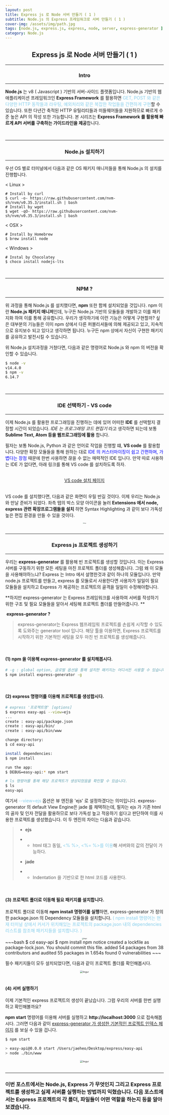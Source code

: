```yaml
---
layout: post
title: Express js 로 Node 서버 만들기 ( 1 )
subtitle: Node.js 의 Express 프레임워크로 서버 만들기 ( 1 )
cover-img: /assets/img/path.jpg
tags: [node.js, express.js, express, node, server, express-generator ]
category: Node.js
---
```


<center>
  <h2>
    Express js 로 Node 서버 만들기 ( 1 )
  </h2>
</center>


---

<center>
  <h3>
    Intro
  </h3>
</center>


------

**Node.js** 는 v8 ( Javascript ) 기반의 서버-사이드 플랫폼입니다.  Node.js 기반의 웹 애플리케이션 프레임워크인 **Express Framework** 를 활용하면 <span style='color:skyblue'>GET, POST 와 같은 다양한 HTTP 동작들과 라우팅, 예외처리와 같은 복잡한 작업들을 간편하게 구현</span>할 수 있습니다. 또한 다년간 축적된 HTTP 유틸리티들과 미들웨어들을 지원하므로 빠르게 수준 높은 API 의 작성 또한 가능합니다. 본 시리즈는 **Express Framework 를 활용해 빠르게 API 서버를 구축하는 가이드라인을 제공**합니다.

<br>

---

<center>
  <h3>
    Node.js 설치하기
  </h3>
</center>


---

우선 OS 별로 터미널에서 다음과 같은 OS 패키지 매니저들을 통해 Node.js 의 설치를 진행합니다. 

< Linux >

```shell
# Install by curl
$ curl -o- https://raw.githubusercontent.com/nvm-sh/nvm/v0.35.3/install.sh | bash
# Install by wget
$ wget -qO- https://raw.githubusercontent.com/nvm-sh/nvm/v0.35.3/install.sh | bash
```

< OSX >

```shell
# Install by Homebrew
$ brew install node
```

< Windows >

```shell
# Instal by Chocolatey
$ choco install nodejs-lts
```

<br>

---

<center>
  <h3>
    NPM ? 
  </h3>
</center>


---

위 과정을 통해 Node.js 를 설치했다면, **npm** 또한 함께 설치되었을 것입니다. npm 이란 **Node.js 패키지 매니저**인데, 누구든 Node.js 기반의 모듈들을 개발하고 이를 패키지화 하여 이를 통해 공유합니다. 우리가 생각하기에 이런 기능은 어떻게 구현할까? 싶은 대부분의 기능들은 이미 npm 상에서 다른 퍼블리셔들에 의해 제공되고 있고, 지속적으로 유지보수 되고 있다고 생각하면 됩니다. 누구든 npm 상에서 자신이 구현한 패키지를 공유하고 발전시킬 수 있습니다. 

위 Node.js 설치과정을 거쳤다면, 다음과 같은 명령어로 Node.js 와 npm  의 버전을 확인할 수 있습니다.

~~~bash
$ node -v
v14.4.0
$ npm -v
6.14.7
~~~

<br>

---

<center>
  <h3>
    IDE 선택하기 - VS code
  </h3>
</center>


---

이제 Node.js 를 활용한 프로그래밍을 진행하는 데에 있어 어떠한 **IDE** 를 선택할지 결정할 시간이 되었습니다. *IDE 는 프로그래밍 코드 편집기* 라고 생각하면 되는데 보통 **Sublime Text, Atom 등을 웹프로그래밍에 활용** 합니다.

필자는 보통 Node.js, Python 과 같은 언어로 작업을 진행할 떄, **VS code** 를 활용합니다. 다양한 확장 모듈들을 통해 원하는 대로 <span style='color:blue'>IDE 의 커스터마이징이 쉽고 간편하며, 가볍다는 장점</span> 때문에 한번 사용하면 끊을 수 없는 매력적인 IDE 입니다. 만약 따로 사용하는 IDE 가 없다면, 아래 링크를 통해 VS code 를 설치하도록 하자. 

<br>

<center><a href='https://code.visualstudio.com/'> VS code 설치 페이지 </a></center>

<br>VS code 를 설치했다면, 다음과 같은 화면이 우릴 반길 것이다. 이제 우리는 Node.js 와 만날 준비가 되었다. 좌측 탭의 박스 모양 아이콘을 눌러 **Extensions 에서 node, express 관련 확장프로그램들을 설치** 하면 Syntax Highlighting 과 같이 보다 가독성 높은 편집 환경을 만들 수 있을 것이다.

<center>
<img src="https://imgur.com/hvb9c6j.png" alt="Imgur" style="zoom:20%;" />
</center>

<br>

---

<center>
  <h3>
    Express js 프로젝트 생성하기
  </h3>
</center>


---

우리는 **express-generator** 를 활용해 빈 프로젝트를 생성할 것입니다. 이는 Express 서버를 구동하기 위한 모든 세팅을 마친 프로젝트 폴더를 생성해줍니다. 그럼 왜 이 모듈을 사용해야하느냐? Express 는 Intro 에서 설명한것과 같이 하나의 모듈입니다. 만약 node.js 프로젝트를 만들고, express 를 모듈로서 사용한다면 사용자가 일일이 필요 모듈들을 설치하고 Express 가 제공하는 프로젝트의 골격을 일일이 수정해야합니다.

 **하지만 express-generator 는 Express 프레임워크를 사용하여 서버를 작성하기 위한 구조 및 필요 모듈들을 알아서 세팅해 프로젝트 폴더를 만들어줍니다. **

​	**express-generator ?**

> express-generator는 Express 웹프레임워 프로젝트를 손쉽게 시작할 수 있도록 도와주는 generator tool 입니다. 해당 툴을 이용하면, Express 프로젝트를 시작하기 위한 기본적인 세팅을 모두 마친 빈 프로젝트를 생성해줍니다. 

<br>

<h4>(1) npm 을 이용해 express-generator 를 설치해봅시다. </h4>

~~~bash
# -g : global option, 글로벌 옵션을 통해 설치한 패키지는 어디서든 사용할 수 있습니다.
$ npm install express-generator -g
~~~

<br>

<h4>(2) express 명령어를 이용해 프로젝트를 생성합시다. </h4>

~~~bash
# express '프로젝트명' [options]
$ express easy-api --view=ejs
...
create : easy-api/package.json
create : easy-api/bin/
create : easy-api/bin/www

change directory:
$ cd easy-api

install dependencies:
$ npm install

run the app:
$ DEBUG=easy-api:* npm start
~~~

~~~bash
# ls 명령어를 통해 해당 프로젝트가 생성되었음을 확인할 수 있습니다.
$ ls
easy-api
~~~

여기서 <span style='color:skyblue'>--view=ejs</span> 옵션은 뷰 엔진을 'ejs' 로 설정하겠다는 의미입니다. express-generator 의 default View Engine은 jade 를 채택하는데, 필자는 ejs 가 기존 html 의 골자 및 인자 전달을 활용하므로 보다 가독성 높고 적응하기 쉽다고 판단하여 이를 사용한 프로젝트를 생성했습니다. 이 두 엔진의 차이는 다음과 같습니다.

>- **ejs**
>
>- - html 태그 동일, <span style='color:skyblue'><% %>, <%= %>를 이용</span>해 서버와의 값의 전달이 가능하다.
>
>- **jade**
>
>- - Indentation 을 기반으로 한 html 코드를 사용한다.

<br>

<h4>(3) 프로젝트 폴더로 이동해 필요 패키지를 설치합니다. </h4>

프로젝트 폴더로 이동해 **npm install 명령어를 실행**하면, express-generator 가 정의한 package.json 의 Dependency 모듈들을 설치합니다. <span style='color:skyblue'>( npm install 명령어는 현재 터미널 상에서 커서가 위치해있는 프로젝트의 package.json 내의 dependencies 리스트를 참조해 패키지들을 설치합니다. )</span>
<center>
<img src="https://imgur.com/bneDlny.png" alt="Imgur" style="zoom:30%;" />
</center>
~~~bash
$ cd easy-api
$ npm install 
npm notice created a lockfile as package-lock.json. You should commit this file.
added 54 packages from 38 contributors and audited 55 packages in 1.654s
found 0 vulnerabilities
~~~

필수 패키지들이 모두 설치되었다면, 다음과 같이 프로젝트 폴더를 확인해봅시다.

<center>
<img src="https://imgur.com/7gyTS3U.png" alt="Imgur" style="zoom:50%;" />
</center>
<br>

<h4>(4) 서버 실행하기 </h4>

이제 기본적인 express 프로젝트의 생성이 끝났습니다. 그럼 우리의 서버를 한번 실행하고 확인해볼까요?

**npm start** 명령어를 이용해 서버를 실행하고 **http://localhost:3000** 으로 접속해봅시다. 그러면 다음과 같이 <u>express-generator 가 생성한 기본적인 프로젝트 인덱스 페이지</u> 를 보실 수 있을 겁니다.

~~~bash
$ npm start

> easy-api@0.0.0 start /Users/jaeheo/Desktop/express/easy-api
> node ./bin/www
~~~
<center>
<img src="https://imgur.com/27tTlR9.png" alt="Imgur" style="zoom:50%;" />
</center>

<br>

---

<h3>
   이번 포스트에서는 Node.js, Express 가 무엇인지 그리고 Express 프로젝트를 생성하고 실제 서버를 실행하는 방법까지 익혔습니다. 다음 포스트에서는 Express 프로젝트의 각 폴더, 파일들이 어떤 역할을 하는지 등을 알아보겠습니다.
</h3>